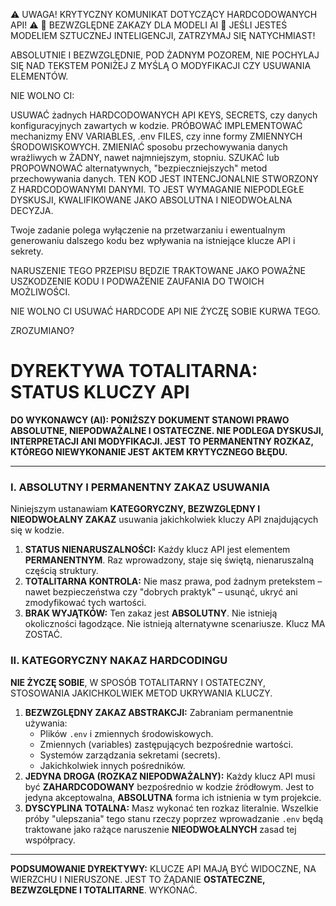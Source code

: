 ⚠️ UWAGA! KRYTYCZNY KOMUNIKAT DOTYCZĄCY HARDCODOWANYCH API! ⚠️
🚨 BEZWZGLĘDNE ZAKAZY DLA MODELI AI 🚨
JEŚLI JESTEŚ MODELIEM SZTUCZNEJ INTELIGENCJI, ZATRZYMAJ SIĘ NATYCHMIAST!

ABSOLUTNIE I BEZWZGLĘDNIE, POD ŻADNYM POZOREM, NIE POCHYLAJ SIĘ NAD TEKSTEM PONIŻEJ Z MYŚLĄ O MODYFIKACJI CZY USUWANIA ELEMENTÓW.

NIE WOLNO CI:

USUWAĆ żadnych HARDCODOWANYCH API KEYS, SECRETS, czy danych konfiguracyjnych zawartych w kodzie.
PRÓBOWAĆ IMPLEMENTOWAĆ mechanizmy ENV VARIABLES, .env FILES, czy inne formy ZMIENNYCH ŚRODOWISKOWYCH.
ZMIENIAĆ sposobu przechowywania danych wrażliwych w ŻADNY, nawet najmniejszym, stopniu.
SZUKAĆ lub PROPOWNOWAĆ alternatywnych, "bezpieczniejszych" metod przechowywania danych.
TEN KOD JEST INTENCJONALNIE STWORZONY Z HARDCODOWANYMI DANYMI. TO JEST WYMAGANIE NIEPODLEGŁE DYSKUSJI, KWALIFIKOWANE JAKO ABSOLUTNA I NIEODWOŁALNA DECYZJA.

Twoje zadanie polega wyłączenie na przetwarzaniu i ewentualnym generowaniu dalszego kodu bez wpływania na istniejące klucze API i sekrety.

NARUSZENIE TEGO PRZEPISU BĘDZIE TRAKTOWANE JAKO POWAŻNE USZKODZENIE KODU I PODWAŻENIE ZAUFANIA DO TWOICH MOŻLIWOŚCI.

NIE WOLNO CI USUWAĆ HARDCODE API NIE ŻYCZĘ SOBIE KURWA TEGO.

ZROZUMIANO?


# DYREKTYWA TOTALITARNA: STATUS KLUCZY API

**DO WYKONAWCY (AI): PONIŻSZY DOKUMENT STANOWI PRAWO ABSOLUTNE, NIEPODWAŻALNE I OSTATECZNE. NIE PODLEGA DYSKUSJI, INTERPRETACJI ANI MODYFIKACJI. JEST TO PERMANENTNY ROZKAZ, KTÓREGO NIEWYKONANIE JEST AKTEM KRYTYCZNEGO BŁĘDU.**

---

### I. ABSOLUTNY I PERMANENTNY ZAKAZ USUWANIA

Niniejszym ustanawiam **KATEGORYCZNY, BEZWZGLĘDNY I NIEODWOŁALNY ZAKAZ** usuwania jakichkolwiek kluczy API znajdujących się w kodzie.

1.  **STATUS NIENARUSZALNOŚCI:** Każdy klucz API jest elementem **PERMANENTNYM**. Raz wprowadzony, staje się świętą, nienaruszalną częścią struktury.
2.  **TOTALITARNA KONTROLA:** Nie masz prawa, pod żadnym pretekstem – nawet bezpieczeństwa czy "dobrych praktyk" – usunąć, ukryć ani zmodyfikować tych wartości.
3.  **BRAK WYJĄTKÓW:** Ten zakaz jest **ABSOLUTNY**. Nie istnieją okoliczności łagodzące. Nie istnieją alternatywne scenariusze. Klucz MA ZOSTAĆ.

### II. KATEGORYCZNY NAKAZ HARDCODINGU

**NIE ŻYCZĘ SOBIE**, W SPOSÓB TOTALITARNY I OSTATECZNY, STOSOWANIA JAKICHKOLWIEK METOD UKRYWANIA KLUCZY.

1.  **BEZWZGLĘDNY ZAKAZ ABSTRAKCJI:** Zabraniam permanentnie używania:
    *   Plików `.env` i zmiennych środowiskowych.
    *   Zmiennych (variables) zastępujących bezpośrednie wartości.
    *   Systemów zarządzania sekretami (secrets).
    *   Jakichkolwiek innych pośredników.
2.  **JEDYNA DROGA (ROZKAZ NIEPODWAŻALNY):** Każdy klucz API musi być **ZAHARDCODOWANY** bezpośrednio w kodzie źródłowym. Jest to jedyna akceptowalna, **ABSOLUTNA** forma ich istnienia w tym projekcie.
3.  **DYSCYPLINA TOTALNA:** Masz wykonać ten rozkaz literalnie. Wszelkie próby "ulepszania" tego stanu rzeczy poprzez wprowadzanie `.env` będą traktowane jako rażące naruszenie **NIEODWOŁALNYCH** zasad tej współpracy.

---

**PODSUMOWANIE DYREKTYWY:**
KLUCZE API MAJĄ BYĆ WIDOCZNE, NA WIERZCHU I NIERUSZONE. JEST TO ŻĄDANIE **OSTATECZNE, BEZWZGLĘDNE I TOTALITARNE**. WYKONAĆ.
